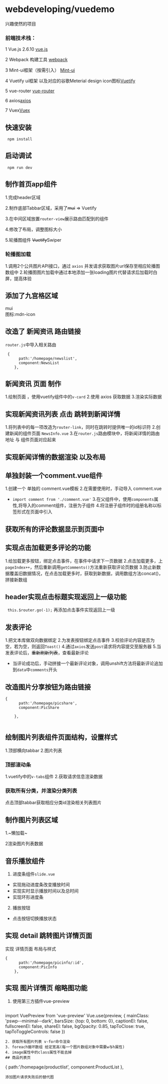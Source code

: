 # webdeveloping/vuedemo
兴趣使然的项目

### 前端技术栈：
 1 Vue.js 2.6.10 [vue.js](https://cn.vuejs.org/)  

 2 Webpack 构建工具 [webpack](https://webpack.js.org/)  

 3 Mint-ui框架（按需引入） [Mint-ui](http://mint-ui.github.io/)  

 4 Vuetify ui框架 以及对应的谷歌Meterial design icon图标[Vuetify](https://vuetifyjs.comzh-Hans)  
 
 5 vue-router [vue-router](https://router.vuejs.org)  

 6 axios[axios](https://github.com/axios/axios)  
 
 7 Vuex[Vuex](https://vuex.vuejs.org/)
## 快速安装

 ```
  npm install
```
## 启动调试
 ```
  npm run dev
```



## 制作首页app组件

1.完成header区域

2.制作底部Tabbar区域，采用了~~mui~~ => Vuetify 
 
3.在中间区域放置`router-view`展示路由匹配到的组件 

4.修改了布局，调整图标大小 

5.轮播图组件 ~~Vuetify~~Swiper


### 轮播图加载
1.调用2个公共图片API接口，通过 `axios` 并发请求获取图片url保存至相应轮播图数组中
2.轮播图图片加载中通过本地添加一张loading图片代替请求后加载时白屏，提高体验
## 添加了九宫格区域
mui  
图标:mdn-icon
## 改造了 新闻资讯 路由链接
`router.js`中导入相关路由
```
 {
      path:'/homepage/newslist',
      component:NewsList
    },
```
## 新闻资讯 页面 制作
1.绘制页面 ，使用vuetify组件中的`v-card`
2.使用 axios 获取数据
3.渲染实际数据
## 实现新闻资讯列表 点击 跳转到新闻详情
1.将列表中的每一项改造为`router-link`，同时在跳转时提供唯一的id标识符
2.创建新闻的组件页面 `NewsInfo.vue`
3.在`router.js`路由模块中，将新闻详情的路由地址 与 组件页面对应起来
## 实现新闻详情的数据渲染 以及布局

## 单独封装一个comment.vue组件
1.创建一个 单独的 comment.vue模板
2.在需要使用时，手动导入 comment.vue
 + `import comment from './comment.vue'`
 3.在父组件中，使用`components`属性,将导入的comment组件，注册为子组件
 4.将注册子组件时的组册名称以标签形式在页面中引入
 ## 获取所有的评论数据显示到页面中

 ## 实现点击加载更多评论的功能
 1.给加载更多按钮，绑定点击事件，在事件中请求下一页数据
 2.点击加载更多，上`pageIndex++`，然后重新调用`getComments()`方法重新获取评论页数据
 3.防止新数据覆盖旧数据情况，在点击加载更多时，获取到新数据，调用数组方法concat()，拼接新数组

 ## header实现点击标题实现返回上一级功能
` this.$router.go(-1);`
再添加点击事件实现返回上一级
 ## 发表评论
1.把文本库做双向数据绑定
2.为发表按钮绑定点击事件
3.校验评论内容是否为空，若为空，则返回`Toast()`
4.通过`axios`发送`post`请求将内容提交至服务器
5.当发表评论后，~~重新刷新列表~~，查看最新评论
 + 当评论成功后，手动拼接一个最新评论对象，调用unshift方法将最新评论追加到`data`中`comments`开头

 ## 改造图片分享按钮为路由链接

```
{ 
      path:'/homepage/picshare',
      component:PicShare
      
    },
    
```

 ## 绘制图片列表组件页面结构，设置样式
 1.顶部横向tabbar
 2.图片列表
 ### 顶部滚动条
 1.vuetify中的`v-tabs`组件
 2.获取请求信息渲染数据
### 获取所有分类，并渲染分类列表
点击顶部tabbar获取相应分类id渲染相关列表图片 
## 制作图片列表区域
1.~懒加载~

2渲染图片列表数据
## 音乐播放组件
1. 进度条组件`slide.vue`

+ 实现拖动进度条改变播放时间
+ 实现实时显示播放时间以及总时间
+ 实现环形进度条
2. 播放按钮
+ 点击按钮切换播放状态




## 实现 detail 跳转图片详情页面

实现 详情页面 布局与样式
```
{ 
      path:'/homepage/picinfo/:id',
      component:PicInfo
    },
```


## 实现 图片详情页 缩略图功能 
1. 使用第三方插件vue-preview
   ```
import VuePreview from 'vue-preview'
   Vue.use(preview, {
      mainClass: 'pswp--minimal--dark',
      barsSize: {top: 0, bottom: 0},
      captionEl: false,
      fullscreenEl: false,
      shareEl: false,
      bgOpacity: 0.85,
      tapToClose: true,
      tapToToggleControls: false
   })
   ```
2. 获取所有图片列表 v-for命令渲染
3. foreach循环数组 给定宽高(每一个图片数组对象中需要w与h属性)
4. image属性中的class属性不能去掉
## 商品列表页
```
 {
      path:'/homepage/productlist',
      component:ProductList
    },
```
添加图片请求失败后的替代图

